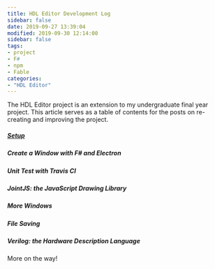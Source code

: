 ```yaml
---
title: HDL Editor Development Log
sidebar: false
date: 2019-09-27 13:39:04
modified: 2019-09-30 12:14:00
sidebar: false
tags:
- project
- F#
- npm
- Fable
categories:
- "HDL Editor"
---
```


The HDL Editor project is an extension to my undergraduate final year project. This article serves as a table of contents for the posts on re-creating and improving the project.

<!--more-->

##### [Setup](https://wilsonwang.org/2019/10/04/HDL-Editor-Setup/)

##### Create a Window with F# and Electron

##### Unit Test with Travis CI

##### JointJS: the JavaScript Drawing Library

##### More Windows

##### File Saving

##### Verilog: the Hardware Description Language

More on the way!
